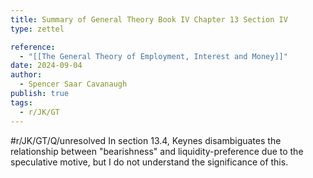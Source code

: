 ```yaml
---
title: Summary of General Theory Book IV Chapter 13 Section IV
type: zettel

reference:
  - "[[The General Theory of Employment, Interest and Money]]"
date: 2024-09-04
author:
  - Spencer Saar Cavanaugh
publish: true
tags:
  - r/JK/GT
---
```


#r/JK/GT/Q/unresolved In section 13.4, Keynes disambiguates the relationship between "bearishness" and liquidity-preference due to the speculative motive, but I do not understand the significance of this.
